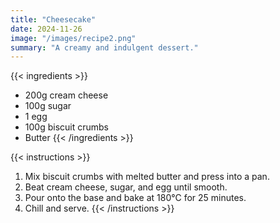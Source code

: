 ```yaml
---
title: "Cheesecake"
date: 2024-11-26
image: "/images/recipe2.png"
summary: "A creamy and indulgent dessert."
---
```

{{< ingredients >}}
- 200g cream cheese
- 100g sugar
- 1 egg
- 100g biscuit crumbs
- Butter
{{< /ingredients >}}

{{< instructions >}}
1. Mix biscuit crumbs with melted butter and press into a pan.
2. Beat cream cheese, sugar, and egg until smooth.
3. Pour onto the base and bake at 180°C for 25 minutes.
4. Chill and serve.
{{< /instructions >}}
